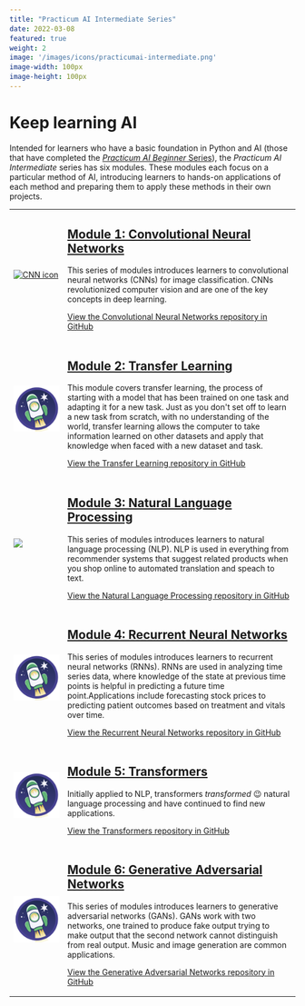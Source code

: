 ```yaml
---
title: "Practicum AI Intermediate Series"
date: 2022-03-08
featured: true
weight: 2
image: '/images/icons/practicumai-intermediate.png'
image-width: 100px
image-height: 100px
---
```


# Keep learning AI

Intended for learners who have a basic foundation in Python and AI (those that have completed the [*Practicum AI Beginner* Series](/courses/beginner/)), the *Practicum AI Intermediate* series has six modules. These modules each focus on a particular method of AI, introducing learners to hands-on applications of each method and preparing them to apply these methods in their own projects.


<table>
    <tr>
        <td>
            <a href='https://github.com/PracticumAI/cnn'><img src='/images/icons/noun_NeuralNet_green.svg' alt='CNN icon' width='500'></a>
        </td>
        <td>
            <h2><a href='https://github.com/PracticumAI/cnn'>Module 1: Convolutional Neural Networks</a></h2>
            <p>This series of modules introduces learners to convolutional neural networks (CNNs) for image classification. CNNs revolutionized computer vision and are one of the key concepts in deep learning.</p>
            <p><a href='https://github.com/PracticumAI/cnn'>View the Convolutional Neural Networks repository in GitHub</a></p>
        </td>
    </tr>
    <tr>
        <td>
            <a href='https://github.com/PracticumAI/transfer'><img src='/images/icons/practicumai-intermediate.png' alt='PracticumAI Intermediate Series icon' width='500'></a>
        </td>
        <td>
            <h2><a href='https://github.com/PracticumAI/transfer'>Module 2: Transfer Learning</a></h2>
            <p>This module covers transfer learning, the process of starting with a model that has been trained on one task and adapting it for a new task. Just as you don't set off to learn a new task from scratch, with no understanding of the world, transfer learning allows the computer to take information learned on other datasets and apply that knowledge when faced with a new dataset and task.</p>
            <p><a href='https://github.com/PracticumAI/transfer'>View the Transfer Learning repository in GitHub</a></p>
        </td>
    </tr>
    <tr>
        <td>
            <a href='https://github.com/PracticumAI/nlp'><img src='/images/icons/noun_Language_green.svg'></a>
        </td>
        <td>
            <h2><a href='https://github.com/PracticumAI/nlp'>Module 3: Natural Language Processing</a></h2>
            <p>This series of modules introduces learners to natural language processing (NLP). NLP is used in everything from recommender systems that suggest related products when you shop online to automated translation and speach to text.</p>
            <p><a href='https://github.com/PracticumAI/nlp'>View the Natural Language Processing repository in GitHub</a></p>
        </td>
    </tr>
    <tr>
        <td>
           <a href='https://github.com/PracticumAI/rnn'><img src='/images/icons/practicumai-intermediate.png' alt='PracticumAI Intermediate Series icon' width='500'></a>
        </td>
        <td>
            <h2><a href='https://github.com/PracticumAI/rnn'>Module 4: Recurrent Neural Networks</a></h2>
            <p>This series of modules introduces learners to recurrent neural networks (RNNs). RNNs are used in analyzing time series data, where knowledge of the state at previous time points is helpful in predicting a future time point.Applications include forecasting stock prices to predicting patient outcomes based on treatment and vitals over time.</p>
            <p><a href='https://github.com/PracticumAI/rnn'>View the Recurrent Neural Networks repository in GitHub</a></p>
        </td>
    </tr>
    <tr>
        <td>
            <a href='https://github.com/PracticumAI/transformers'><img src='/images/icons/practicumai-intermediate.png' alt='PracticumAI Intermediate Series icon' width='500'></a>
        </td>
        <td>
            <h2><a href='https://github.com/PracticumAI/transformers'>Module 5: Transformers</a></h2>
            <p>Initially applied to NLP, transformers <i>transformed</i> 😉 natural language processing and have continued to find new applications.</p>
            <p><a href='https://github.com/PracticumAI/transformers'>View the Transformers repository in GitHub</a></p>
        </td>
    </tr>
    <tr>
        <td>
            <a href='https://github.com/PracticumAI/gan'><img src='/images/icons/practicumai-intermediate.png' alt='PracticumAI Intermediate Series icon' width='500'></a>
        </td>
        <td>
            <h2><a href='https://github.com/PracticumAI/gan'>Module 6: Generative Adversarial Networks</a></h2>
            <p>This series of modules introduces learners to generative adversarial networks (GANs). GANs work with two networks, one trained to produce fake output trying to make output that the second network cannot distinguish from real output. Music and image generation are common applications.</p>
            <p><a href='https://github.com/PracticumAI/gan'>View the Generative Adversarial Networks repository in GitHub</a></p>
        </td>
    </tr>
<table>
